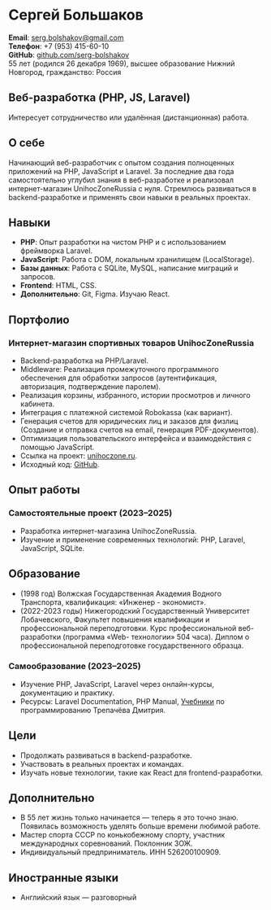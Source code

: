 # Сергей Большаков
**Email**: serg.bolshakov@gmail.com  
**Телефон**: +7 (953) 415-60-10  
**GitHub**: [github.com/serg-bolshakov](https://github.com/serg-bolshakov)  
55 лет (родился 26 декабря 1969), высшее образование
Нижний Новгород, гражданство: Россия

## Веб-разработка (PHP, JS, Laravel)
Интересует сотрудничество или удалённая (дистанционная) работа.  

## О себе
Начинающий веб-разработчик с опытом создания полноценных приложений на PHP, JavaScript и Laravel.  За последние два года самостоятельно углубил знания в веб-разработке и реализовал интернет-магазин UnihocZoneRussia с нуля. Стремлюсь развиваться в backend-разработке и применять свои навыки в реальных проектах. 

## Навыки
- **PHP**: Опыт разработки на чистом PHP и с использованием фреймворка Laravel.
- **JavaScript**: Работа с DOM, локальным хранилищем (LocalStorage).
- **Базы данных**: Работа с SQLite, MySQL, написание миграций и запросов.
- **Frontend**: HTML, CSS.
- **Дополнительно**: Git, Figma. Изучаю React.

## Портфолио
### Интернет-магазин спортивных товаров UnihocZoneRussia
- Backend-разработка на PHP/Laravel.
- Middleware: Реализация промежуточного программного обеспечения для обработки запросов (аутентификация, авторизация, подтверждение паролем).
- Реализация корзины, избранного, истории просмотров и личного кабинета.
- Интеграция с платежной системой Robokassa (как вариант).
- Генерация счетов для юридических лиц и заказов для физлиц (Создание и отправка счетов на email, генерация PDF-документов).
- Оптимизация пользовательского интерфейса и взаимодействия с помощью JavaScript.
- Ссылка на проект: [unihoczone.ru](https://unihoczone.ru).
- Исходный код: [GitHub](https://github.com/serg-bolshakov/unihoczone.ru).

## Опыт работы
### Самостоятельные проект (2023–2025)
- Разработка интернет-магазина UnihocZoneRussia.
- Изучение и применение современных технологий: PHP, Laravel, JavaScript, SQLite.

## Образование
- (1998 год) Волжская Государственная Академия Водного Транспорта, квалификация: «Инженер - экономист».
- (2022-2023 годы) Нижегородский Государственный Университет Лобачевского, Факультет повышения квалификации и профессиональной переподготовки. Курс профессиональной веб-разработки (программа «Web-				технологии» 504 часа). Диплом о профессиональной переподготовке государственного образца.
### Самообразование (2023–2025)
- Изучение PHP, JavaScript, Laravel через онлайн-курсы, документацию и практику.
- Ресурсы: Laravel Documentation, PHP Manual, <a href="https://code.mu/ru/">Учебники</a> по программированию Трепачёва Дмитрия.

## Цели
- Продолжать развиваться в backend-разработке.
- Участвовать в реальных проектах и командах.
- Изучать новые технологии, такие как React для frontend-разработки.

## Дополнительно
- В 55 лет жизнь только начинается — теперь я это точно знаю. Появилась возможность уделять больше времени любимой работе.
- Мастер спорта СССР по конькобежному спорту, участник международных соревнований. Поклонник ЗОЖ.
- Индивидуальный предприниматель. ИНН 526200100909. 

## Иностранные языки
- Английский язык — разговорный